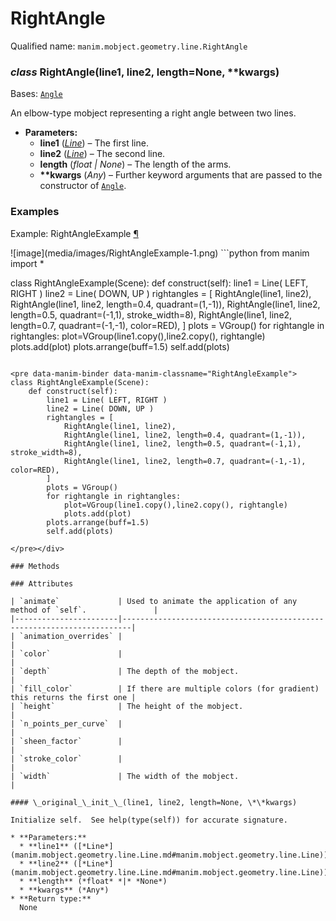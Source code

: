 # RightAngle

Qualified name: `manim.mobject.geometry.line.RightAngle`

### *class* RightAngle(line1, line2, length=None, \*\*kwargs)

Bases: [`Angle`](manim.mobject.geometry.line.Angle.md#manim.mobject.geometry.line.Angle)

An elbow-type mobject representing a right angle between two lines.

* **Parameters:**
  * **line1** ([*Line*](manim.mobject.geometry.line.Line.md#manim.mobject.geometry.line.Line)) – The first line.
  * **line2** ([*Line*](manim.mobject.geometry.line.Line.md#manim.mobject.geometry.line.Line)) – The second line.
  * **length** (*float* *|* *None*) – The length of the arms.
  * **\*\*kwargs** (*Any*) – Further keyword arguments that are passed to the constructor of [`Angle`](manim.mobject.geometry.line.Angle.md#manim.mobject.geometry.line.Angle).

### Examples

<div id="rightangleexample" class="admonition admonition-manim-example">
<p class="admonition-title">Example: RightAngleExample <a class="headerlink" href="#rightangleexample">¶</a></p>![image](media/images/RightAngleExample-1.png)
```python
from manim import *

class RightAngleExample(Scene):
    def construct(self):
        line1 = Line( LEFT, RIGHT )
        line2 = Line( DOWN, UP )
        rightangles = [
            RightAngle(line1, line2),
            RightAngle(line1, line2, length=0.4, quadrant=(1,-1)),
            RightAngle(line1, line2, length=0.5, quadrant=(-1,1), stroke_width=8),
            RightAngle(line1, line2, length=0.7, quadrant=(-1,-1), color=RED),
        ]
        plots = VGroup()
        for rightangle in rightangles:
            plot=VGroup(line1.copy(),line2.copy(), rightangle)
            plots.add(plot)
        plots.arrange(buff=1.5)
        self.add(plots)
```

<pre data-manim-binder data-manim-classname="RightAngleExample">
class RightAngleExample(Scene):
    def construct(self):
        line1 = Line( LEFT, RIGHT )
        line2 = Line( DOWN, UP )
        rightangles = [
            RightAngle(line1, line2),
            RightAngle(line1, line2, length=0.4, quadrant=(1,-1)),
            RightAngle(line1, line2, length=0.5, quadrant=(-1,1), stroke_width=8),
            RightAngle(line1, line2, length=0.7, quadrant=(-1,-1), color=RED),
        ]
        plots = VGroup()
        for rightangle in rightangles:
            plot=VGroup(line1.copy(),line2.copy(), rightangle)
            plots.add(plot)
        plots.arrange(buff=1.5)
        self.add(plots)

</pre></div>

### Methods

### Attributes

| `animate`             | Used to animate the application of any method of `self`.               |
|-----------------------|------------------------------------------------------------------------|
| `animation_overrides` |                                                                        |
| `color`               |                                                                        |
| `depth`               | The depth of the mobject.                                              |
| `fill_color`          | If there are multiple colors (for gradient) this returns the first one |
| `height`              | The height of the mobject.                                             |
| `n_points_per_curve`  |                                                                        |
| `sheen_factor`        |                                                                        |
| `stroke_color`        |                                                                        |
| `width`               | The width of the mobject.                                              |

#### \_original_\_init_\_(line1, line2, length=None, \*\*kwargs)

Initialize self.  See help(type(self)) for accurate signature.

* **Parameters:**
  * **line1** ([*Line*](manim.mobject.geometry.line.Line.md#manim.mobject.geometry.line.Line))
  * **line2** ([*Line*](manim.mobject.geometry.line.Line.md#manim.mobject.geometry.line.Line))
  * **length** (*float* *|* *None*)
  * **kwargs** (*Any*)
* **Return type:**
  None

